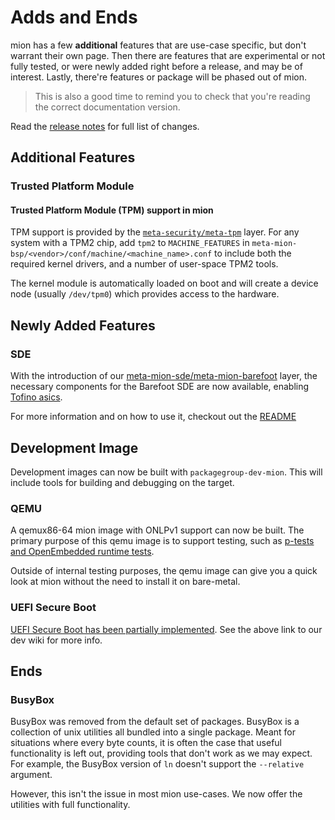# Adds and Ends

mion has a few **additional** features that are use-case specific, but don't
warrant their own page. Then there are features that are experimental or not
fully tested, or were newly added right before a release, and may be of
interest. Lastly, there're features or package will be phased out of mion.

> This is also a good time to remind you to check that you're reading the
correct documentation version.

Read the [release notes](release_notes/2021-03.md) for full list of changes.

## Additional Features

### Trusted Platform Module

#### Trusted Platform Module (TPM) support in mion

TPM support is provided by the
[`meta-security/meta-tpm`](https://git.yoctoproject.org/cgit/cgit.cgi/meta-security)
layer. For any system with a TPM2 chip, add `tpm2` to `MACHINE_FEATURES` in
`meta-mion-bsp/<vendor>/conf/machine/<machine_name>.conf` to
include both the required kernel drivers, and a number of user-space TPM2 tools.

The kernel module is automatically loaded on boot and will create a device node
(usually `/dev/tpm0`) which provides access to the hardware.

## Newly Added Features

### SDE

With the introduction of our
[meta-mion-sde/meta-mion-barefoot](https://github.com/NetworkGradeLinux/meta-mion-sde)
layer, the necessary components for the Barefoot SDE are now available, enabling
[Tofino asics](supported-switches.md).

For more information and on how to use it, checkout out the [README](https://github.com/NetworkGradeLinux/meta-mion-sde/tree/dunfell/meta-mion-barefoot)

## Development Image

Development images can now be built with `packagegroup-dev-mion`.
This will include tools for building and debugging on the target.

### QEMU

A qemux86-64 mion image with ONLPv1 support can now be built. The primary
purpose of this qemu image is to support testing, such as
[p-tests and OpenEmbedded runtime tests](https://github.com/NetworkGradeLinux/mion-docs/wiki/Test-plan).

Outside of internal testing purposes, the qemu image can give you a quick look
at mion without the need to install it on bare-metal.

### UEFI Secure Boot

[UEFI Secure Boot has been partially implemented](https://github.com/NetworkGradeLinux/mion-docs/wiki/UEFI-Secure-Boot).
See the above link to our dev wiki for more info.

## Ends

### BusyBox

BusyBox was removed from the default set of packages. BusyBox is a collection of
unix utilities all bundled into a single package. Meant for situations where
every byte counts, it is often the case that useful functionality is left out,
providing tools that don't work as we may expect. For example, the BusyBox
version of `ln` doesn't support the `--relative` argument.

However, this isn't the issue in most mion use-cases. We now offer the
utilities with full functionality.
